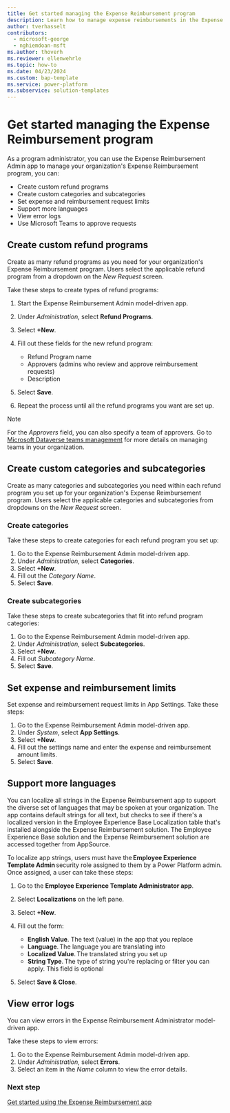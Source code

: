 ```yaml
---
title: Get started managing the Expense Reimbursement program
description: Learn how to manage expense reimbursements in the Expense Reimbursement Admin model-driven app for Microsoft Power Platform.
author: tverhasselt
contributors:
  - microsoft-george
  - nghiemdoan-msft
ms.author: thoverh
ms.reviewer: ellenwehrle
ms.topic: how-to
ms.date: 04/23/2024
ms.custom: bap-template
ms.service: power-platform
ms.subservice: solution-templates
---
```


# Get started managing the Expense Reimbursement program

As a program administrator, you can use the Expense Reimbursement Admin app to manage your organization's Expense Reimbursement program, you can:

- Create custom refund programs
- Create custom categories and subcategories
- Set expense and reimbursement request limits
- Support more languages
- View error logs
- Use Microsoft Teams to approve requests

## Create custom refund programs

Create as many refund programs as you need for your organization's Expense Reimbursement program. Users select the applicable refund program from a dropdown on the _New Request_ screen.

Take these steps to create types of refund programs:

1. Start the Expense Reimbursement Admin model-driven app.
1. Under _Administration_, select **Refund Programs**.
1. Select **+New**.
1. Fill out these fields for the new refund program:

    - Refund Program name
    - Approvers (admins who review and approve reimbursement requests)
    - Description
1. Select **Save**.
1. Repeat the process until all the refund programs you want are set up.

> [!NOTE]
>
> For the _Approvers_ field, you can also specify a team of approvers. Go to [Microsoft Dataverse teams management](/power-platform/admin/manage-teams) for more details on managing teams in your organization.

## Create custom categories and subcategories

Create as many categories and subcategories you need within each refund program you set up for your organization's Expense Reimbursement program. Users select the applicable categories and subcategories from dropdowns on the _New Request_ screen.

### Create categories

Take these steps to create categories for each refund program you set up:

1. Go to the Expense Reimbursement Admin model-driven app.
1. Under _Administration_, select **Categories**.
1. Select **+New**.
1. Fill out the _Category Name_.
1. Select **Save**.

### Create subcategories

Take these steps to create subcategories that fit into refund program categories:

1. Go to the Expense Reimbursement Admin model-driven app.
1. Under _Administration_, select **Subcategories**.
1. Select **+New**.
1. Fill out _Subcategory Name_.
1. Select **Save**.

## Set expense and reimbursement limits

Set expense and reimbursement request limits in App Settings. Take these steps:

1. Go to the Expense Reimbursement Admin model-driven app.
1. Under _System_, select **App Settings**.
1. Select **+New**.
1. Fill out the settings name and enter the expense and reimbursement amount limits.
1. Select **Save**.

## Support more languages

You can localize all strings in the Expense Reimbursement app to support the diverse set of languages that may be spoken at your organization. The app contains default strings for all text, but checks to see if there's a localized version in the Employee Experience Base Localization table that's installed alongside the Expense Reimbursement solution. The Employee Experience Base solution and the Expense Reimbursement solution are accessed together from AppSource.

To localize app strings, users must have the **Employee Experience Template Admin** security role assigned to them by a Power Platform admin. Once assigned, a user can take these steps:

1. Go to the **Employee Experience Template Administrator app**.
1. Select **Localizations** on the left pane.
1. Select **+New**.
1. Fill out the form:

    - **English Value**. The text (value) in the app that you replace
    - **Language**. The language you are translating into
    - **Localized Value**. The translated string you set up
    - **String Type**. The type of string you're replacing or filter you can apply. This field is optional

1. Select **Save & Close**.

## View error logs

You can view errors in the Expense Reimbursement Administrator model-driven app.

Take these steps to view errors:

1. Go to the Expense Reimbursement Admin model-driven app.
1. Under _Administration_, select **Errors**.
1. Select an item in the _Name_ column to view the error details.

### Next step

[Get started using the Expense Reimbursement app](use.md)
